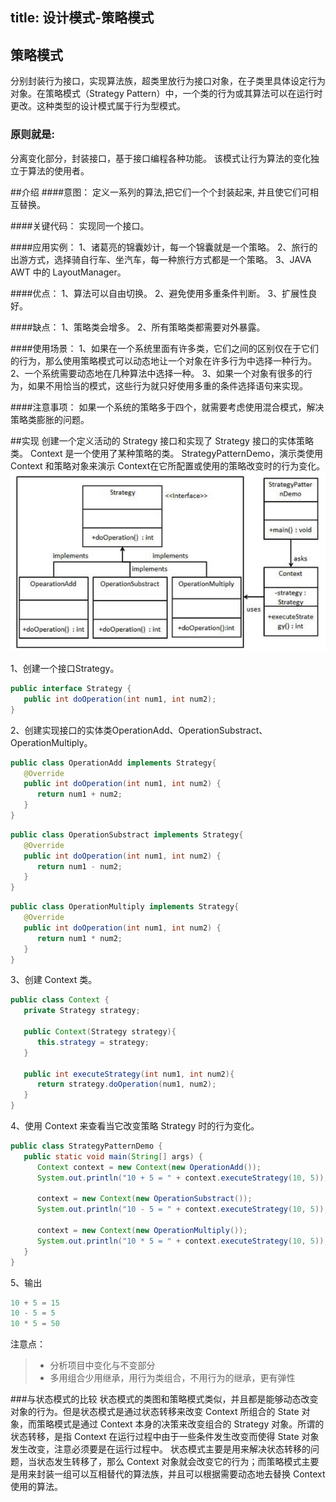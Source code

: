 title: 设计模式-策略模式
---
## 策略模式 

分别封装行为接口，实现算法族，超类里放行为接口对象，在子类里具体设定行为对象。在策略模式（Strategy Pattern）中，一个类的行为或其算法可以在运行时更改。这种类型的设计模式属于行为型模式。

### 原则就是:
分离变化部分，封装接口，基于接口编程各种功能。
该模式让行为算法的变化独立于算法的使用者。

##介绍
####意图：
定义一系列的算法,把它们一个个封装起来, 并且使它们可相互替换。

####关键代码：
实现同一个接口。

####应用实例：
1、诸葛亮的锦囊妙计，每一个锦囊就是一个策略。                          2、旅行的出游方式，选择骑自行车、坐汽车，每一种旅行方式都是一个策略。 
3、JAVA AWT 中的 LayoutManager。

####优点：
1、算法可以自由切换。
2、避免使用多重条件判断。
3、扩展性良好。

####缺点：
1、策略类会增多。
2、所有策略类都需要对外暴露。

####使用场景： 
1、如果在一个系统里面有许多类，它们之间的区别仅在于它们的行为，那么使用策略模式可以动态地让一个对象在许多行为中选择一种行为。 2、一个系统需要动态地在几种算法中选择一种。 3、如果一个对象有很多的行为，如果不用恰当的模式，这些行为就只好使用多重的条件选择语句来实现。

####注意事项：
如果一个系统的策略多于四个，就需要考虑使用混合模式，解决策略类膨胀的问题。

##实现
创建一个定义活动的 Strategy 接口和实现了 Strategy 接口的实体策略类。
Context 是一个使用了某种策略的类。
StrategyPatternDemo，演示类使用 Context 和策略对象来演示 Context在它所配置或使用的策略改变时的行为变化。
![Image text](https://github.com/Tingzi123/blog/blob/master/_posts/picture/strategy.png?raw=true)

1、创建一个接口Strategy。
```java
public interface Strategy {
   public int doOperation(int num1, int num2);
}
```
2、创建实现接口的实体类OperationAdd、OperationSubstract、OperationMultiply。
```java
public class OperationAdd implements Strategy{
   @Override
   public int doOperation(int num1, int num2) {
      return num1 + num2;
   }
}
```
```java
public class OperationSubstract implements Strategy{
   @Override
   public int doOperation(int num1, int num2) {
      return num1 - num2;
   }
}
```
```java
public class OperationMultiply implements Strategy{
   @Override
   public int doOperation(int num1, int num2) {
      return num1 * num2;
   }
}
```

3、创建 Context 类。
```java
public class Context {
   private Strategy strategy;
 
   public Context(Strategy strategy){
      this.strategy = strategy;
   }
 
   public int executeStrategy(int num1, int num2){
      return strategy.doOperation(num1, num2);
   }
}
```
4、使用 Context 来查看当它改变策略 Strategy 时的行为变化。
```java
public class StrategyPatternDemo {
   public static void main(String[] args) {
      Context context = new Context(new OperationAdd());    
      System.out.println("10 + 5 = " + context.executeStrategy(10, 5));
 
      context = new Context(new OperationSubstract());      
      System.out.println("10 - 5 = " + context.executeStrategy(10, 5));
 
      context = new Context(new OperationMultiply());    
      System.out.println("10 * 5 = " + context.executeStrategy(10, 5));
   }
}
```
5、输出
```java
10 + 5 = 15
10 - 5 = 5
10 * 5 = 50
```


注意点：

> * 分析项目中变化与不变部分
> * 多用组合少用继承，用行为类组合，不用行为的继承，更有弹性

###与状态模式的比较
状态模式的类图和策略模式类似，并且都是能够动态改变对象的行为。但是状态模式是通过状态转移来改变 Context 所组合的 State 对象，而策略模式是通过 Context 本身的决策来改变组合的 Strategy 对象。所谓的状态转移，是指 Context 在运行过程中由于一些条件发生改变而使得 State 对象发生改变，注意必须要是在运行过程中。
状态模式主要是用来解决状态转移的问题，当状态发生转移了，那么 Context 对象就会改变它的行为；而策略模式主要是用来封装一组可以互相替代的算法族，并且可以根据需要动态地去替换 Context 使用的算法。

